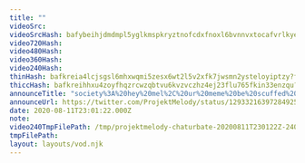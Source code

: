 ```yaml
---
title: ""
videoSrc: 
videoSrcHash: bafybeihjdmdmpl5yglkmspkryztnofcdxfnoxl6bvnnvxtocafvrlkyeae?filename=projektmelody-chaturbate-20200811T230122Z.mp4
video720Hash: 
video480Hash: 
video360Hash: 
video240Hash: 
thinHash: bafkreia4lcjsgsl6mhxwqmi5zesx6wt2l5v2xfk7jwsmn2ysteloyiptzy?filename=20200811T230122Z_thin.jpg
thiccHash: bafkreihhxu4zoyfhqzrcwzqbtvu6kvzvczhz4ej23flu765fkin33enzqu?filename=20200811T230122Z_thicc.jpg
announceTitle: "society%3A%20hey%20mel%2C%20ur%20meme%20be%20scuffed%20as%20hell%21%20cool%20mel%3A%20that%27s%20my%20brand%20boiiiii%20%28dabs%20while%20moonwalkin%29%20%20I%27m%20LIVE%20on%20cb%2C%20poorly%20moonwalkin%3A"
announceUrl: https://twitter.com/ProjektMelody/status/1293321639728492544
date: 2020-08-11T23:01:22.000Z
note: 
video240TmpFilePath: /tmp/projektmelody-chaturbate-20200811T230122Z-240p.mp4
tmpFilePath: 
layout: layouts/vod.njk
---
```

